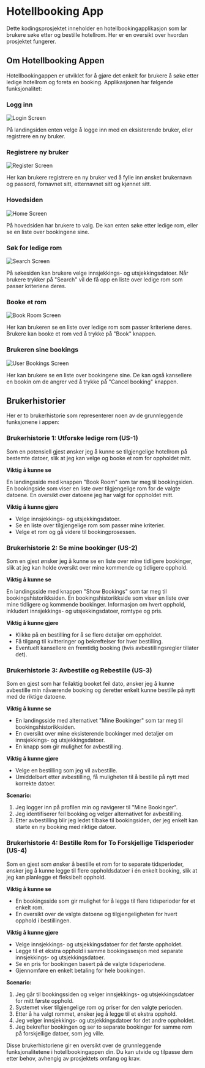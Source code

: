 # Hotellbooking App

Dette kodingsprosjektet inneholder en hotellbookingapplikasjon som lar brukere søke etter og bestille hotellrom. Her er en oversikt over hvordan prosjektet fungerer.

## Om Hotellbooking Appen

Hotellbookingappen er utviklet for å gjøre det enkelt for brukere å søke etter ledige hotellrom og foreta en booking. Applikasjonen har følgende funksjonalitet:

### Logg inn

![Login Screen](../img/login.png)

På landingsiden enten velge å logge inn med en eksisterende bruker, eller registrere en ny bruker.

### Registrere ny bruker

![Register Screen](../img/register.png)

Her kan brukere registrere en ny bruker ved å fylle inn ønsket brukernavn og passord, fornavnet sitt, etternavnet sitt og kjønnet sitt.

### Hovedsiden

![Home Screen](../img/mainMenu.png)

På hovedsiden har brukere to valg. De kan enten søke etter ledige rom, eller se en liste over bookingene sine.

### Søk for ledige rom

![Search Screen](../img/searchForRooms.png)

På søkesiden kan brukere velge innsjekkings- og utsjekkingsdatoer. Når brukere trykker på "Search" vil de få opp en liste over ledige rom som passer kriteriene deres.

### Booke et rom

![Book Room Screen](../img/availableRooms.png)

Her kan brukeren se en liste over ledige rom som passer kriteriene deres. Brukere kan booke et rom ved å trykke på "Book" knappen.

### Brukeren sine bookings

![User Bookings Screen](../img/userBookings.png)

Her kan brukere se en liste over bookingene sine. De kan også kansellere en bookin om de angrer ved å trykke på "Cancel booking" knappen.

## Brukerhistorier

Her er to brukerhistorie som representerer noen av de grunnleggende funksjonene i appen:

### Brukerhistorie 1: Utforske ledige rom (US-1)

Som en potensiell gjest ønsker jeg å kunne se tilgjengelige hotellrom på bestemte datoer, slik at jeg kan velge og booke et rom for oppholdet mitt.

**Viktig å kunne se**

En landingsside med knappen "Book Room" som tar meg til bookingsiden.
En bookingside som viser en liste over tilgjengelige rom for de valgte datoene.
En oversikt over datoene jeg har valgt for oppholdet mitt.

**Viktig å kunne gjøre**

- Velge innsjekkings- og utsjekkingsdatoer.
- Se en liste over tilgjengelige rom som passer mine kriterier.
- Velge et rom og gå videre til bookingprosessen.

### Brukerhistorie 2: Se mine bookinger (US-2)

Som en gjest ønsker jeg å kunne se en liste over mine tidligere bookinger, slik at jeg kan holde oversikt over mine kommende og tidligere opphold.

**Viktig å kunne se**

En landingsside med knappen "Show Bookings" som tar meg til bookingshistorikksiden.
En bookingshistorikkside som viser en liste over mine tidligere og kommende bookinger.
Informasjon om hvert opphold, inkludert innsjekkings- og utsjekkingsdatoer, romtype og pris.

**Viktig å kunne gjøre**

- Klikke på en bestilling for å se flere detaljer om oppholdet.
- Få tilgang til kvitteringer og bekreftelser for hver bestilling.
- Eventuelt kansellere en fremtidig booking (hvis avbestillingsregler tillater det).

### Brukerhistorie 3: Avbestille og Rebestille (US-3)

Som en gjest som har feilaktig booket feil dato, ønsker jeg å kunne avbestille min nåværende booking og deretter enkelt kunne bestille på nytt med de riktige datoene.

**Viktig å kunne se**

- En landingsside med alternativet "Mine Bookinger" som tar meg til bookingshistorikksiden.
- En oversikt over mine eksisterende bookinger med detaljer om innsjekkings- og utsjekkingsdatoer.
- En knapp som gir mulighet for avbestilling.

**Viktig å kunne gjøre**

- Velge en bestilling som jeg vil avbestille.
- Umiddelbart etter avbestilling, få muligheten til å bestille på nytt med korrekte datoer.

**Scenario:**

1. Jeg logger inn på profilen min og navigerer til "Mine Bookinger".
2. Jeg identifiserer feil booking og velger alternativet for avbestilling.
3. Etter avbestilling blir jeg ledet tilbake til bookingsiden, der jeg enkelt kan starte en ny booking med riktige datoer.

### Brukerhistorie 4: Bestille Rom for To Forskjellige Tidsperioder (US-4)

Som en gjest som ønsker å bestille et rom for to separate tidsperioder, ønsker jeg å kunne legge til flere oppholdsdatoer i én enkelt booking, slik at jeg kan planlegge et fleksibelt opphold.

**Viktig å kunne se**

- En bookingsside som gir mulighet for å legge til flere tidsperioder for et enkelt rom.
- En oversikt over de valgte datoene og tilgjengeligheten for hvert opphold i bestillingen.

**Viktig å kunne gjøre**

- Velge innsjekkings- og utsjekkingsdatoer for det første oppholdet.
- Legge til et ekstra opphold i samme bookingssesjon med separate innsjekkings- og utsjekkingsdatoer.
- Se en pris for bookingen basert på de valgte tidsperiodene.
- Gjennomføre en enkelt betaling for hele bookingen.

**Scenario:**

1. Jeg går til bookingssiden og velger innsjekkings- og utsjekkingsdatoer for mitt første opphold.
2. Systemet viser tilgjengelige rom og priser for den valgte perioden.
3. Etter å ha valgt rommet, ønsker jeg å legge til et ekstra opphold.
4. Jeg velger innsjekkings- og utsjekkingsdatoer for det andre oppholdet.
5. Jeg bekrefter bookingen og ser to separate bookinger for samme rom på forskjellige datoer, som jeg ville.

Disse brukerhistoriene gir en oversikt over de grunnleggende funksjonalitetene i hotellbookingappen din. Du kan utvide og tilpasse dem etter behov, avhengig av prosjektets omfang og krav.
